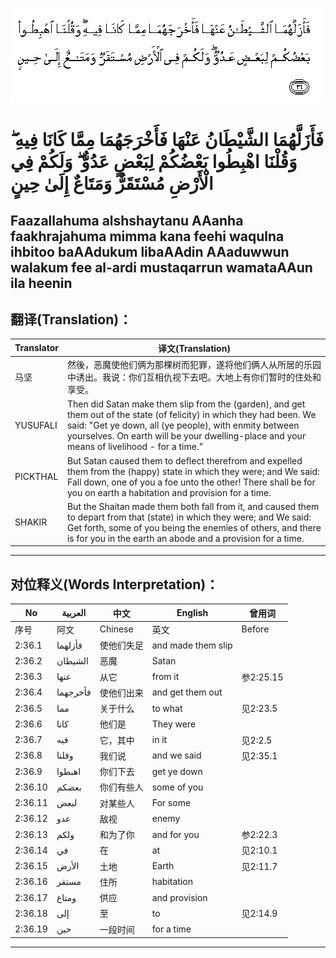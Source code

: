 ![002:036](images/002_036.gif)

#  فَأَزَلَّهُمَا الشَّيْطَانُ عَنْهَا فَأَخْرَجَهُمَا مِمَّا كَانَا فِيهِ ۖ وَقُلْنَا اهْبِطُوا بَعْضُكُمْ لِبَعْضٍ عَدُوٌّ ۖ وَلَكُمْ فِي الْأَرْضِ مُسْتَقَرٌّ وَمَتَاعٌ إِلَىٰ حِينٍ 

## Faazallahuma alshshaytanu AAanha faakhrajahuma mimma kana feehi waqulna ihbitoo baAAdukum libaAAdin AAaduwwun walakum fee al-ardi mustaqarrun wamataAAun ila heenin

## 翻译(Translation)：

| Translator | 译文(Translation)                                            |
| ---------- | ------------------------------------------------------------ |
| 马坚       | 然後，恶魔使他们俩为那棵树而犯罪，遂将他们俩人从所居的乐园中诱出。我说：你们互相仇视下去吧。大地上有你们暂时的住处和享受。 |
| YUSUFALI   | Then did Satan make them slip from the (garden), and get them out of the state (of felicity) in which they had been. We said: "Get ye down, all (ye people), with enmity between yourselves. On earth will be your dwelling-place and your means of livelihood - for a time." |
| PICKTHAL   | But Satan caused them to deflect therefrom and expelled them from the (happy) state in which they were; and We said: Fall down, one of you a foe unto the other! There shall be for you on earth a habitation and provision for a time. |
| SHAKIR     | But the Shaitan made them both fall from it, and caused them to depart from that (state) in which they were; and We said: Get forth, some of you being the enemies of others, and there is for you in the earth an abode and a provision for a time. |

---

## 对位释义(Words Interpretation)：

| No      | العربية  | 中文       | English            | 曾用词    |
| ------- | -------- | ---------- | ------------------ | --------- |
| 序号    | 阿文     | Chinese    | 英文               | Before    |
| 2:36.1  | فأزلهما  | 使他们失足 | and made them slip |           |
| 2:36.2  | الشيطان  | 恶魔       | Satan              |           |
| 2:36.3  | عنها     | 从它       | from it            | 参2:25.15 |
| 2:36.4  | فأخرجهما | 使他们出来 | and get them out   |           |
| 2:36.5  | مما      | 关于什么   | to what            | 见2:23.5  |
| 2:36.6  | كانا     | 他们是     | They were          |           |
| 2:36.7  | فيه      | 它，其中   | in it              | 见2:2.5   |
| 2:36.8  | وقلنا    | 我们说     | and we said        | 见2:35.1  |
| 2:36.9  | اهبطوا   | 你们下去   | get ye down        |           |
| 2:36.10 | بعضكم    | 你们有些人 | some of you        |           |
| 2:36.11 | لبعض     | 对某些人   | For some           |           |
| 2:36.12 | عدو      | 敌视       | enemy              |           |
| 2:36.13 | ولكم     | 和为了你   | and for you        | 参2:22.3  |
| 2:36.14 | في       | 在         | at                 | 见2:10.1  |
| 2:36.15 | الأرض    | 土地       | Earth              | 见2:11.7  |
| 2:36.16 | مستقر    | 住所       | habitation         |           |
| 2:36.17 | ومتاع    | 供应       | and provision      |           |
| 2:36.18 | إلى      | 至         | to                 | 见2:14.9  |
| 2:36.19 | حين      | 一段时间   | for a time         |           |

---
